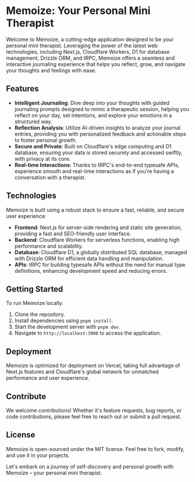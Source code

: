 # Memoize: Your Personal Mini Therapist

Welcome to Memoize, a cutting-edge application designed to be your personal mini therapist. Leveraging the power of the latest web technologies, including Next.js, Cloudflare Workers, D1 for database management, Drizzle ORM, and tRPC, Memoize offers a seamless and interactive journaling experience that helps you reflect, grow, and navigate your thoughts and feelings with ease.

## Features

- **Intelligent Journaling**: Dive deep into your thoughts with guided journaling prompts designed to mimic a therapeutic session, helping you reflect on your day, set intentions, and explore your emotions in a structured way.
- **Reflection Analysis**: Utilize AI-driven insights to analyze your journal entries, providing you with personalized feedback and actionable steps to foster personal growth.
- **Secure and Private**: Built on Cloudflare's edge computing and D1 database, ensuring your data is stored securely and accessed swiftly, with privacy at its core.
- **Real-time Interactions**: Thanks to tRPC's end-to-end typesafe APIs, experience smooth and real-time interactions as if you're having a conversation with a therapist.

## Technologies

Memoize is built using a robust stack to ensure a fast, reliable, and secure user experience:

- **Frontend**: Next.js for server-side rendering and static site generation, providing a fast and SEO-friendly user interface.
- **Backend**: Cloudflare Workers for serverless functions, enabling high performance and scalability.
- **Database**: Cloudflare D1, a globally distributed SQL database, managed with Drizzle ORM for efficient data handling and manipulation.
- **APIs**: tRPC for building typesafe APIs without the need for manual type definitions, enhancing development speed and reducing errors.

## Getting Started

To run Memoize locally:

1. Clone the repository.
2. Install dependencies using `pnpm install`.
3. Start the development server with `pnpm dev`.
4. Navigate to `http://localhost:3000` to access the application.

## Deployment

Memoize is optimized for deployment on Vercel, taking full advantage of Next.js features and Cloudflare's global network for unmatched performance and user experience.

## Contribute

We welcome contributions! Whether it's feature requests, bug reports, or code contributions, please feel free to reach out or submit a pull request.

## License

Memoize is open-sourced under the MIT license. Feel free to fork, modify, and use it in your projects.

Let's embark on a journey of self-discovery and personal growth with Memoize – your personal mini therapist.